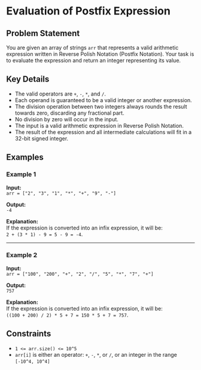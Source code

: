 # Evaluation of Postfix Expression

## Problem Statement
You are given an array of strings `arr` that represents a valid arithmetic expression written in Reverse Polish Notation (Postfix Notation). Your task is to evaluate the expression and return an integer representing its value.

## Key Details
- The valid operators are `+`, `-`, `*`, and `/`.
- Each operand is guaranteed to be a valid integer or another expression.
- The division operation between two integers always rounds the result towards zero, discarding any fractional part.
- No division by zero will occur in the input.
- The input is a valid arithmetic expression in Reverse Polish Notation.
- The result of the expression and all intermediate calculations will fit in a 32-bit signed integer.

## Examples

### Example 1
**Input:**  
`arr = ["2", "3", "1", "*", "+", "9", "-"]`

**Output:**  
`-4`

**Explanation:**  
If the expression is converted into an infix expression, it will be:  
`2 + (3 * 1) - 9 = 5 - 9 = -4`.

---

### Example 2
**Input:**  
`arr = ["100", "200", "+", "2", "/", "5", "*", "7", "+"]`

**Output:**  
`757`

**Explanation:**  
If the expression is converted into an infix expression, it will be:  
`((100 + 200) / 2) * 5 + 7 = 150 * 5 + 7 = 757`.

## Constraints
- `1 <= arr.size() <= 10^5`
- `arr[i]` is either an operator: `+`, `-`, `*`, or `/`, or an integer in the range `[-10^4, 10^4]`

